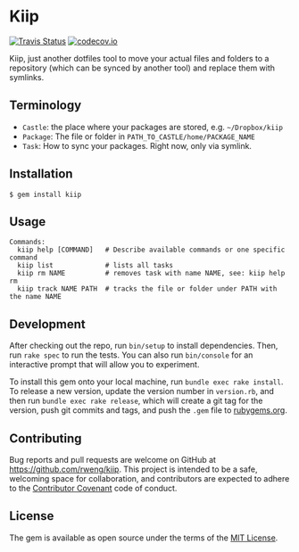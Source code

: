 # Kiip

[![Travis Status](https://travis-ci.org/rweng/kiip.svg)](https://travis-ci.org/rweng/kiip)
[![codecov.io](http://codecov.io/github/rweng/kiip/coverage.svg?branch=master)](http://codecov.io/github/rweng/kiip?branch=master)

Kiip, just another dotfiles tool to move your actual files and folders to a repository (which can be synced by another tool) and replace them with symlinks.

## Terminology

- `Castle`: the place where your packages are stored, e.g. `~/Dropbox/kiip`
- `Package`: The file or folder in `PATH_TO_CASTLE/home/PACKAGE_NAME`
- `Task`: How to sync your packages. Right now, only via symlink.

## Installation

    $ gem install kiip

## Usage

    Commands:
      kiip help [COMMAND]   # Describe available commands or one specific command
      kiip list             # lists all tasks
      kiip rm NAME          # removes task with name NAME, see: kiip help rm
      kiip track NAME PATH  # tracks the file or folder under PATH with the name NAME

## Development

After checking out the repo, run `bin/setup` to install dependencies. Then, run `rake spec` to run the tests. You can also run `bin/console` for an interactive prompt that will allow you to experiment.

To install this gem onto your local machine, run `bundle exec rake install`. To release a new version, update the version number in `version.rb`, and then run `bundle exec rake release`, which will create a git tag for the version, push git commits and tags, and push the `.gem` file to [rubygems.org](https://rubygems.org).

## Contributing

Bug reports and pull requests are welcome on GitHub at https://github.com/rweng/kiip. This project is intended to be a safe, welcoming space for collaboration, and contributors are expected to adhere to the [Contributor Covenant](contributor-covenant.org) code of conduct.


## License

The gem is available as open source under the terms of the [MIT License](http://opensource.org/licenses/MIT).

